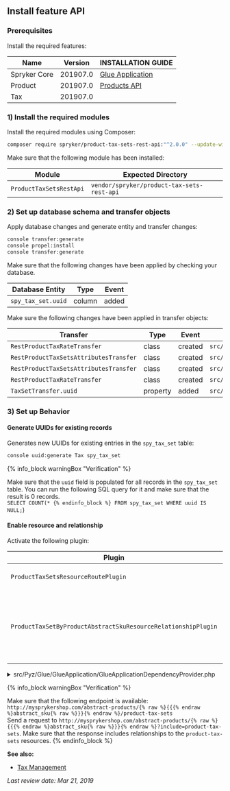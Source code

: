 
## Install feature API

### Prerequisites

Install the required features:

| Name | Version | INSTALLATION GUIDE |
| --- | --- | --- |
| Spryker Core | 201907.0 | [Glue Application](/docs/pbc/all/miscellaneous/{{page.version}}/install-and-upgrade/install-glue-api/install-the-spryker-core-glue-api.html) |
| Product | 201907.0 | [Products API](/docs/pbc/all/product-information-management/{{page.version}}/base-shop/install-and-upgrade/install-glue-api/install-the-product-glue-api.html) |
| Tax | 201907.0 |  |

### 1) Install the required modules

Install the required modules using Composer:

```bash
composer require spryker/product-tax-sets-rest-api:"^2.0.0" --update-with-dependencies
```

<section contenteditable="false" class="warningBox"><div class="content">

Make sure that the following module has been installed:

| Module | Expected Directory |
| --- | --- |
| `ProductTaxSetsRestApi` | `vendor/spryker/product-tax-sets-rest-api` |  

</div></section>

### 2) Set up database schema and transfer objects

Apply database changes and generate entity and transfer changes:

```bash
console transfer:generate
console propel:install
console transfer:generate
```

<section contenteditable="false" class="warningBox"><div class="content">
Make sure that the following changes have been applied by checking your database.

| Database Entity | Type | Event |
| --- | --- | --- |
| `spy_tax_set.uuid` | column | added |

</div></section>

<section contenteditable="false" class="warningBox"><div class="content">
Make sure the following changes have been applied in transfer objects:

| Transfer | Type | Event | Path |
| --- | --- | --- | --- |
| `RestProductTaxRateTransfer` | class | created | `src/Generated/Shared/Transfer/RestProductTaxRateTransfer` |
| `RestProductTaxSetsAttributesTransfer` | class | created | `src/Generated/Shared/Transfer/RestProductTaxSetsAttributesTransfer` |
| `RestProductTaxSetsAttributesTransfer` | class | created | `src/Generated/Shared/Transfer/RestProductTaxSetsAttributesTransfer` |
| `RestProductTaxRateTransfer` | class | created | `src/Generated/Shared/Transfer/RestProductTaxSetsAttributesTransfer` |
| `TaxSetTransfer.uuid` | property | added | `src/Generated/Shared/Transfer/TaxSetTransfer` |

</div></section>

### 3) Set up Behavior

#### Generate UUIDs for existing records

Generates new UUIDs for existing entries in the `spy_tax_set` table:

```bash
console uuid:generate Tax spy_tax_set
```

{% info_block warningBox "Verification" %}

Make sure that the `uuid` field is populated for all records in the `spy_tax_set` table. You can run the following SQL query for it and make sure that the result is 0 records.<br>`SELECT COUNT(*
{% endinfo_block %} FROM spy_tax_set WHERE uuid IS NULL;`)

#### Enable resource and relationship

Activate the following plugin:

| Plugin | Specification | Prerequisites | Namespace |
| --- | --- | --- | --- |
| `ProductTaxSetsResourceRoutePlugin` | Registers the `product-tax` resource. | None | `Spryker\Glue\ProductTaxSetsRestApi\Plugin\GlueApplication` |
| `ProductTaxSetByProductAbstractSkuResourceRelationshipPlugin` | Adds the `product-tax-sets` resource as a relationship to the `abstract-product` resource. |  None | `Spryker\Glue\ProductTaxSetsRestApi\Plugin\GlueApplication` |

<details>
<summary>src/Pyz/Glue/GlueApplication/GlueApplicationDependencyProvider.php</summary>

```php
<?php

namespace Pyz\Glue\GlueApplication;

use Spryker\Glue\GlueApplication\GlueApplicationDependencyProvider as SprykerGlueApplicationDependencyProvider;
use Spryker\Glue\GlueApplicationExtension\Dependency\Plugin\ResourceRelationshipCollectionInterface;
use Spryker\Glue\ProductsRestApi\ProductsRestApiConfig;
use Spryker\Glue\ProductTaxSetsRestApi\Plugin\GlueApplication\ProductTaxSetByProductAbstractSkuResourceRelationshipPlugin;
use Spryker\Glue\ProductTaxSetsRestApi\Plugin\GlueApplication\ProductTaxSetsResourceRoutePlugin;

class GlueApplicationDependencyProvider extends SprykerGlueApplicationDependencyProvider
{
	/**
	* @return \Spryker\Glue\GlueApplicationExtension\Dependency\Plugin\ResourceRoutePluginInterface[]
	*/
	protected function getResourceRoutePlugins(): array
	{
		return [
			new ProductTaxSetsResourceRoutePlugin(),
		];
	}

	/**
	* @param \Spryker\Glue\GlueApplicationExtension\Dependency\Plugin\ResourceRelationshipCollectionInterface $resourceRelationshipCollection
	*
	* @return \Spryker\Glue\GlueApplicationExtension\Dependency\Plugin\ResourceRelationshipCollectionInterface
	*/
	protected function getResourceRelationshipPlugins(
		ResourceRelationshipCollectionInterface $resourceRelationshipCollection
	): ResourceRelationshipCollectionInterface {
		$resourceRelationshipCollection->addRelationship(
			ProductsRestApiConfig::RESOURCE_ABSTRACT_PRODUCTS,
			new ProductTaxSetByProductAbstractSkuResourceRelationshipPlugin()
		);

		return $resourceRelationshipCollection;
	}
}
```

<br>
</details>

{% info_block warningBox "Verification" %}

Make sure that the following endpoint is available:<br>`http://mysprykershop.com/abstract-products/{% raw %}{{{% endraw %}abstract_sku{% raw %}}}{% endraw %}/product-tax-sets`<br>Send a request to `http://mysprykershop.com/abstract-products/{% raw %}{{{% endraw %}abstract_sku{% raw %}}}{% endraw %}?include=product-tax-sets`. Make sure that the response includes relationships to the `product-tax-sets` resources.
{% endinfo_block %}

**See also:**

- [Tax Management](/docs/pbc/all/tax-management/{{page.version}}/base-shop/tax-feature-overview.html)


*Last review date: Mar 21, 2019*

<!--by Tihran Voitov, Yuliia Boiko-->
